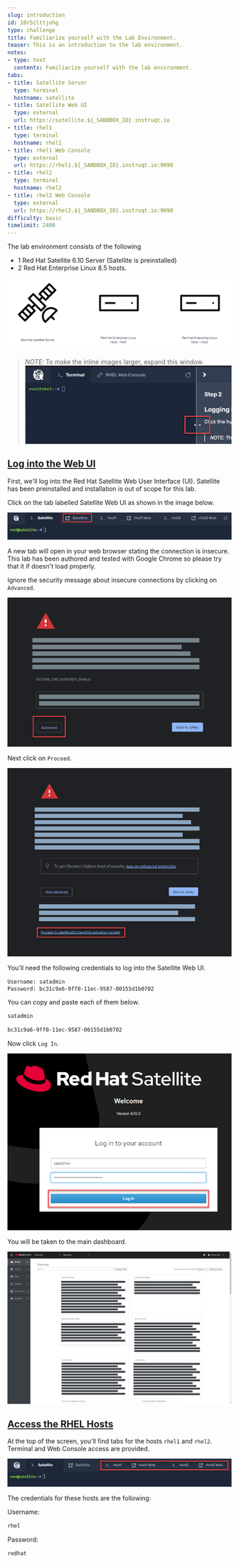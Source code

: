 ```yaml
---
slug: introduction
id: 10r5zlttjohg
type: challenge
title: Familiarize yourself with the Lab Environment.
teaser: This is an introduction to the lab environment.
notes:
- type: text
  contents: Familiarize yourself with the lab environment.
tabs:
- title: Satellite Server
  type: terminal
  hostname: satellite
- title: Satellite Web UI
  type: external
  url: https://satellite.${_SANDBOX_ID}.instruqt.io
- title: rhel1
  type: terminal
  hostname: rhel1
- title: rhel1 Web Console
  type: external
  url: https://rhel1.${_SANDBOX_ID}.instruqt.io:9090
- title: rhel2
  type: terminal
  hostname: rhel2
- title: rhel2 Web Console
  type: external
  url: https://rhel2.${_SANDBOX_ID}.instruqt.io:9090
difficulty: basic
timelimit: 2400
---
```

<!-- markdownlint-disable MD033 -->
The lab environment consists of the following

- 1 Red Hat Satellite 6.10 Server (Satellite is preinstalled)
- 2 Red Hat Enterprise Linux 8.5 hosts.

![lab environment](../assets/satellite-basics-environment.png)

>_NOTE:_ To make the inline images larger, expand this window. ![Menu Slider](../assets/slider.png)

## <ins>Log into the Web UI</ins>

First, we'll log into the Red Hat Satellite Web User Interface (UI). Satellite has been preinstalled and installation is out of scope for this lab.

Click on the tab labelled Satellite Web UI as shown in the image below.

![web console](../assets/satellite-tab.png)

A new tab will open in your web browser stating the connection is insecure. This lab has been authored and tested with Google Chrome so please try that it if doesn't load properly.

Ignore the security message about insecure connections by clicking on `Advanced`.

![insecure](../assets/insecure-warning.png)

Next click on `Proceed`.

![proceed](../assets/proceed.png)

You'll need the following credentials to log into the Satellite Web UI.

```text
Username: satadmin
Password: bc31c9a6-9ff0-11ec-9587-00155d1b0702
```

You can copy and paste each of them below.

```bash
satadmin
```

```bash
bc31c9a6-9ff0-11ec-9587-00155d1b0702
```

Now click `Log In`.

![login](../assets/webuilogin.png)

You will be taken to the main dashboard.

![dashboard](../assets/main-menu.png)

## <ins>Access the RHEL Hosts</ins>

At the top of the screen, you'll find tabs for the hosts `rhel1` and `rhel2`. Terminal and Web Console access are provided.

![hosts-tabs](../assets/hosts-tabs.png)

The credentials for these hosts are the following:

Username:

```bash
rhel
```

Password:

```bash
redhat
```
